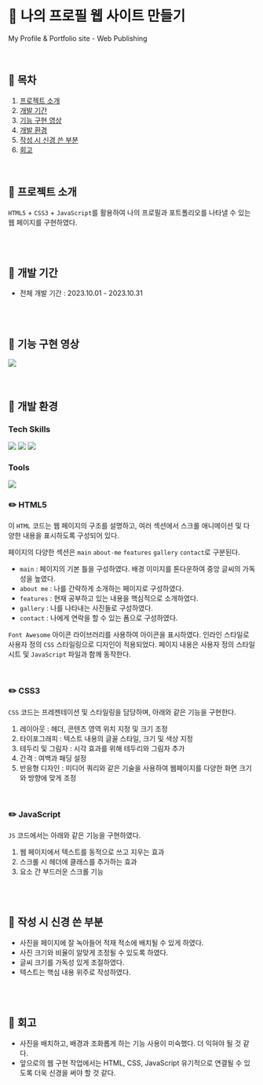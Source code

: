 # :blue_book: 나의 프로필 웹 사이트 만들기
My Profile & Portfolio site - Web Publishing

<br>


## :mag_right: 목차
01. [프로젝트 소개](#-프로젝트-소개)
02. [개발 기간](#-개발-기간)
03. [기능 구현 영상](#-기능-구현-영상)
04. [개발 환경](#-개발-환경)
05. [작성 시 신경 쓴 부분](#-작성-시-신경-쓴-부분)
06. [회고](#-회고)
   
<br>

## 🔎 프로젝트 소개
`HTML5` + `CSS3` + `JavaScript`를 활용하여 나의 프로필과 포트폴리오를 나타낼 수 있는 웹 페이지를 구현하였다.

<br>
<br>

## 🔎 개발 기간
* 전체 개발 기간 : 2023.10.01 - 2023.10.31

<br>
<br>

## 🔎 기능 구현 영상
<img src="https://github.com/Eumnya415/PRJ_01_WEB_Publishing/assets/145963611/5bdbcde5-d5ed-4471-9b14-b55a760620f3">

<br>
<br>
<br>

## 💊 개발 환경
### Tech Skills
<img src="https://img.shields.io/badge/HTML5-E34F26?style=for-the-badge&logo=html5&logoColor=white"/> <img src="https://img.shields.io/badge/CSS3-1572B6?style=for-the-badge&logo=css3&logoColor=white"/> <img src="https://img.shields.io/badge/JavaScript-F7DF1E?style=for-the-badge&logo=javascript&logoColor=white"/> 
<br>
### Tools
<img src="https://img.shields.io/badge/Visual Studio Code-007ACC?style=for-the-badge&logo=visualstudiocode&logoColor=white">
<br>

### ✏️ HTML5
이 `HTML` 코드는 웹 페이지의 구조를 설명하고, 여러 섹션에서 스크롤 애니메이션 및 다양한 내용을 표시하도록 구성되어 있다.

페이지의 다양한 섹션은 `main` `about-me` `features` `gallery` `contact`로 구분된다.
 - `main` : 페이지의 기본 틀을 구성하였다. 배경 이미지를 톤다운하여 중앙 글씨의 가독성을 높였다.
 - `about me` : 나를 간략하게 소개하는 페이지로 구성하였다.
 - `features` : 현재 공부하고 있는 내용을 핵심적으로 소개하였다.
 - `gallery` : 나를 나타내는 사진들로 구성하였다.
 - `contact` : 나에게 연락을 할 수 있는 폼으로 구성하였다.

`Font Awesome` 아이콘 라이브러리를 사용하여 아이콘을 표시하였다. 
인라인 스타일로 사용자 정의 `CSS` 스타일링으로 디자인이 적용되었다. 
페이지 내용은 사용자 정의 스타일 시트 및 `JavaScript` 파일과 함께 동작한다.

<br>

### ✏️ CSS3
`CSS` 코드는 프레젠테이션 및 스타일링을 담당하며, 아래와 같은 기능을 구현한다.
 1) 레이아웃 : 헤더, 콘텐츠 영역 위치 지정 및 크기 조정
 2) 타이포그래피 : 텍스트 내용의 글꼴 스타일, 크기 및 색상 지정
 3) 테두리 및 그림자 : 시각 효과를 위해 테두리와 그림자 추가
 4) 간격 : 여백과 패딩 설정
 5) 반응형 디자인 : 미디어 쿼리와 같은 기술을 사용하여 웹페이지를 다양한 화면 크기와 방향에 맞게 조정

<br>

### ✏️ JavaScript
`JS` 코드에서는 아래와 같은 기능을 구현하였다. 
 1) 웹 페이지에서 텍스트를 동적으로 쓰고 지우는 효과
 2) 스크롤 시 헤더에 클래스를 추가하는 효과
 3) 요소 간 부드러운 스크롤 기능
    
<Br>
<br>

## 🔎 작성 시 신경 쓴 부분
* 사진을 페이지에 잘 녹아들어 적재 적소에 배치될 수 있게 하였다.
* 사진 크기와 비율이 알맞게 조정될 수 있도록 하였다.
* 글씨 크기를 가독성 있게 조절하였다.
* 텍스트는 핵심 내용 위주로 작성하였다.
  
<br>
<br>

## 🔎 회고
* 사진을 배치하고, 배경과 조화롭게 하는 기능 사용이 미숙했다. 더 익혀야 될 것 같다.
* 앞으로의 웹 구현 작업에서는 HTML, CSS, JavaScript 유기적으로 연결될 수 있도록 더욱 신경을 써야 할 것 같다.
<Br>

